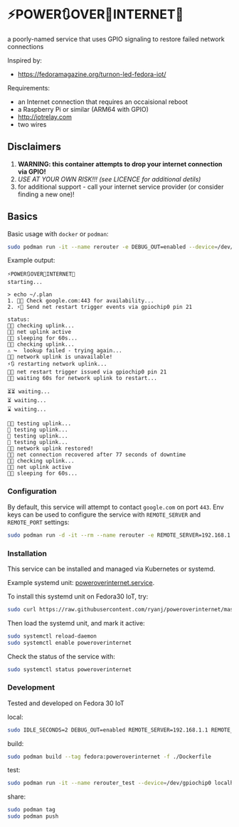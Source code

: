 # ⚡POWER🔃OVER📶INTERNET🔌

a poorly-named service that uses GPIO signaling to restore failed network connections

Inspired by:

 * https://fedoramagazine.org/turnon-led-fedora-iot/

Requirements:

 * an Internet connection that requires an occaisional reboot
 * a Raspberry Pi or similar (ARM64 with GPIO)
 * http://iotrelay.com
 * two wires

## Disclaimers

1. **WARNING: this container attempts to drop your internet connection via GPIO!**
2. *USE AT YOUR OWN RISK!!! (see LICENCE for additional detils)*
3. for additional support - call your internet service provider (or consider finding a new one)!

## Basics
Basic usage with `docker` or `podman`:

```bash
sudo podman run -it --name rerouter -e DEBUG_OUT=enabled --device=/dev/gpiochip0 ryanj/poweroverinternet:v1
```

Example output:

```
⚡POWER🔃OVER📶INTERNET🔌
starting...

> echo ~/.plan
1. 📶🤔 Check google.com:443 for availability...
2. ⚡🔌 Send net restart trigger events via gpiochip0 pin 21

status: 
📶📡 checking uplink...
📶🖖 net uplink active
🤖💤 sleeping for 60s...
📶📡 checking uplink...
⚠️ ↪️  lookup failed - trying again...
📶❌ network uplink is unavailable!
⚡🔃 restarting network uplink...
🔌💫 net restart trigger issued via gpiochip0 pin 21
📶✨ waiting 60s for network uplink to restart...

⏳⏳ waiting...
⏳ waiting...
⌛ waiting...

📶📡 testing uplink...
🤔 testing uplink...
🤔 testing uplink...
🤔 testing uplink...
📶✅ network uplink restored!
📶🌟 net connection recovered after 77 seconds of downtime
📶📡 checking uplink...
📶🖖 net uplink active
🤖💤 sleeping for 60s...
```

### Configuration

By default, this service will attempt to contact `google.com` on port `443`.  Env keys can be used to configure the service with `REMOTE_SERVER` and `REMOTE_PORT` settings:

```bash
sudo podman run -d -it --rm --name rerouter -e REMOTE_SERVER=192.168.1.1 -e REMOTE_PORT=80 --device=/dev/gpiochip0 ryanj/poweroverinternet:v1
```

### Installation

This service can be installed and managed via Kubernetes or systemd.

Example systemd unit: [poweroverinternet.service](https://raw.githubusercontent.com/ryanj/poweroverinternet/master/poweroverinternet.service).

To install this systemd unit on Fedora30 IoT, try:

```bash
sudo curl https://raw.githubusercontent.com/ryanj/poweroverinternet/master/poweroverinternet.service -O /etc/systemd/system/poweroverinternet.service
```

Then load the systemd unit, and mark it active:
```bash
sudo systemctl reload-daemon
sudo systemctl enable poweroverinternet
```

Check the status of the service with:
```bash
sudo systemctl status poweroverinternet
```

### Development

Tested and developed on Fedora 30 IoT

local:

```bash
sudo IDLE_SECONDS=2 DEBUG_OUT=enabled REMOTE_SERVER=192.168.1.1 REMOTE_PORT=80 ./poweroverinternet.sh
```

build:

```bash
sudo podman build --tag fedora:poweroverinternet -f ./Dockerfile
```

test:

```bash
sudo podman run -it --name rerouter_test --device=/dev/gpiochip0 localhost/fedora:poweroverinternet
```

share:

```bash
sudo podman tag
sudo podman push
```
